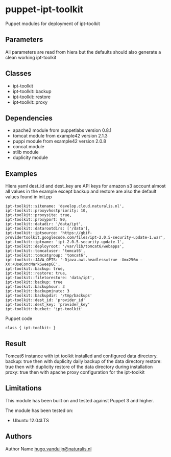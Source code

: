 puppet-ipt-toolkit
===================

Puppet modules for deployment of ipt-toolkit

Parameters
-------------
All parameters are read from hiera but the defaults should also generate a clean working ipt-toolkit

Classes
-------------
- ipt-toolkit
- ipt-toolkit::backup
- ipt-toolkit::restore
- ipt-toolkit::proxy

Dependencies
-------------
- apache2 module from puppetlabs version 0.8.1
- tomcat module from example42 version 2.1.3
- puppi module from example42 version 2.0.8 
- concat module
- stlib module
- duplicity module

Examples
-------------
Hiera yaml
dest_id and dest_key are API keys for amazon s3 account
almost all values in the example except backup and restore are also the default values found in init.pp
```
ipt-toolkit::sitename: 'develop.cloud.naturalis.nl',
ipt-toolkit::proxyvhostpriority: 10,
ipt-toolkit::proxysite: true,
ipt-toolkit::proxyport: 80,
ipt-toolkit::datadir: '/data/ipt',
ipt-toolkit::datarootdirs: ['/data'],
ipt-toolkit::iptsource: 'https://gbif-providertoolkit.googlecode.com/files/ipt-2.0.5-security-update-1.war',
ipt-toolkit::iptname: 'ipt-2.0.5-security-update-1',  
ipt-toolkit::deployroot: '/var/lib/tomcat6/webapps',
ipt-toolkit::tomcatuser: 'tomcat6',
ipt-toolkit::tomcatgroup: 'tomcat6',
ipt-toolkit::JAVA_OPTS: '-Djava.awt.headless=true -Xmx256m -XX:+UseConcMarkSweepGC',
ipt-toolkit::backup: true,
ipt-toolkit::restore: true,
ipt-toolkit::filetorestore: 'data/ipt',
ipt-toolkit::backup: true
ipt-toolkit::backuphour: 3
ipt-toolkit::backupminute: 3
ipt-toolkit::backupdir: '/tmp/backups'
ipt-toolkit::dest_id: 'provider_id'
ipt-toolkit::dest_key: 'provider_key'
ipt-toolkit::bucket: 'ipt-toolkit'
```
Puppet code
```
class { ipt-toolkit: }
```
Result
-------------
Tomcat6 instance with ipt toolkit installed and configured data directory. 
backup: true then with duplicity daily backup of the data directory
restore: true then with duplicity restore of the data directory during installation
proxy: true then with apache proxy configuration for the ipt-toolkit 

Limitations
-------------
This module has been built on and tested against Puppet 3 and higher.

The module has been tested on:
- Ubuntu 12.04LTS


Authors
-------------
Author Name <hugo.vanduijn@naturalis.nl>

